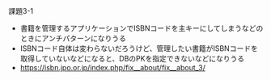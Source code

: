 課題3-1
- 書籍を管理するアプリケーションでISBNコードを主キーにしてしまうなどのときにアンチパターンになりうる
- ISBNコード自体は変わらないだろうけど、管理したい書籍がISBNコードを取得していないなどになると、DBのPKを指定できないなどになりうる
- https://isbn.jpo.or.jp/index.php/fix__about/fix__about_3/